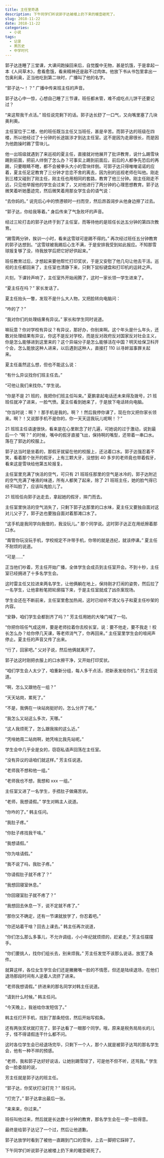 ```yaml
---
title: 主任室奇遇
description: 下午同学们听说郭子达被楼上扔下来的暖壶砸死了。
slug: 2018-11-22
date: 2018-11-22
categories:
  - 小说
tags:
  - 记录
  - 黑历史
  - 中学时代
---
```


郭子达连睡了三堂课，大课间跑操回来后，自觉腹中无物，甚是饥饿，于是拿起一本《人间草木》，愈看愈饿，看来精神还是敌不过肉体。他放下书从书包里拿出一包奥利奥，正当他吃到第二块时，广播叫了他的名字。

“郭子达～！？” 广播中传来班主任的声音。

郭子达心中一惊，心想自己睡了三节课，班任都未管，难不成吃点儿饼干还要记过？

“来这帮我干点活。” 班任说完剩下的话。郭子达长舒了一口气，又向嘴里塞了几块奥利奥。

主任室位于二楼，他的班任既当主任又当班任，甚是辛苦。而郭子达的班级在四楼，所以他经过了十分钟的长途跋涉才到达主任室。这不是因为走廊很长，而是因为他跑操时踢了雪块儿。

他一出班级就遇到了来巡视的夏主任，直接就对他展开了批评教育，说什么踢雪块踢到前面，把前人绊倒了怎么办？可事实上踢到前面后，前后的人都争先恐后的再踢，只要眼睛不瞎，都不会被拳头大小的雪块绊倒。可郭子达只得唯唯诺诺的应着，夏主任足足教育了三分钟才恋恋不舍的离去，因为别的巡视老师在叫他。刚走到三楼又碰到了刚主任，刚主任也用相同的套路，教育了他三分钟。刚主任刚走不远，只见他举报他的学生会过来了，又对他进行了两分钟的心理思想教育。郭子达微笑着听她墨迹完，然后微笑着用那女学生会的语气说：

“去你妈的。” 说完后心中的愤懑顿时一扫而空，然后昂首阔步从他身边擦了过去。

“郭子达，你给我等着。” 身后传来了气急败坏的声音。

经过三轮打击的郭子达终于到了主任室，而等待他的是班任长达五分钟的第四次教育。

“踢雪两分钟，挨训一小时，看来这雪球可是踢不得的。” 再次经过班任五分钟教育的郭子达想到。“这雪球被我踢后心生不满，于是安排我受到如此报应。不知那雪球报复够了没，待我放学后把它好好供起来。”

班任教育过后，才想起来要他帮忙打印奖状，于是又安慰了他几句让他去干活。巡视的主任都回来了，主任室也清静下来，只剩下鼠标键盘和打印机的运转之声。

片刻，下课铃声响了，主任室外开始闹腾了，这时一家长领一学生进来了。

“夏主任在吗？” 家长发话了。

夏主任抬头一瞥，发现不是什么大人物，又把脸转向电脑问：

“咋的了？”

“我对你们的处理结果有异议。” 家长和学生同时说道。

嘛玩意？你对学校有异议？有异议，那好办，你别来啊。这个年头是什么年头，还敢对处理结果有异议，你这不是反对学校，而是反对政府反对国家反对社会主义，你是怎么能够进到这里来的？这个异端分子是怎么能够活在中国？明天给保卫科开个会，怎么能放这种人进来，以后遇到这种人，直接打 110 以寻衅滋事罪关起来。

夏主任虽然这么想，但也不能这么说：

“有什么异议找你们班主任去。”

“可他让我们来找你。” 学生说。

“你是不是 21 班的，我把你们班主任叫来。” 夏鹏拿起电话还未来得及拨号，21 班班任就冲了进来，一脸气愤。夏主任看到她来了，于是放下电话转向电脑。

“你当时说：啊？！那手机是我的。啊？！然后我停你课了，现在你又把你家长领来。啊？！又说那手机不是你的，你一天天逗我玩儿呢啊！？”

21 班班主任语速很快，看来是在心里默念了好几遍，可她说的过于激动，说到最后一个 “啊？” 的时候，嘴中的假牙直接飞出，保持啊的嘴型，还带着一串口水。落在了郭达的校服上。

郭子达当时是坐着的，那假牙就留在他的校服上，还沾着口水。郭子达强忍着不笑，看着那个张开的假牙，上有三颗大牙，没想到 40 多岁的老师竟也带着假牙，看来这是雪块给他第五轮报复。

主任室里充满了快活的空气，可只有 21 班班任那里的空气是冰冷的，郭子达附近的空气充满了唾液的味道，所有人都笑了起来，除了 21 班班主任，她的脸气得已经不叫脸了，应该叫鬼脸儿了。

21 班班任向郭子达走去，拿起她的假牙，摔门而去。

主任室里快活的空气消失了，只剩下郭子达那里的口水味，夏主任又要独自面对这对儿父子了，郭子达也要独自面对着那滩口水了。

“这手机是我同学向我借的，我没玩儿。” 那个同学说。这时郭子达正在用纸擦着那口水。

“甭管你玩没玩手机，学校规定不许带手机，你带的就是违纪，就该停课。” 夏主任不耐烦的说道。

“可是……”

正当他们吵着，芳主任开始广播，全体学生会成员到主任室开会。不到十秒，主任室已经拥进了十多名学生会。

这时雷主任又拉进来两名学生，让他俩躺在地上，保持刚才打闹的姿势，然后拉了一名学生，让他拿粉笔把轮廓描下来，于是主任室就成了凶杀案现场。

学生会还在不断前来，主任室里愈加热闹，这时已经听不清父与子和夏主任吵架的内容。

“安静，咱们学生会都到齐了吗？” 芳主任用她的大嗓门喊了一句。

“你把你班任气成这样，要是老师拉着你去校长室，说：要不他走，要不我走！校长怎么办？给你停几天课，等老师消气了，你再回来。” 主任室里学生会的喧闹声停止。夏主任的声音又传了出来。

“行了，回家吧。” 父对子说，然后他俩就离开了。

郭子达这时刚把衣服上的口水擦干净，又开始打印奖状。

“咱们学生会人太少了，咱重新分组，每人多干点活，把新表发给你们。” 芳主任说道。

“啊，怎么又跟他在一组？”

“天天站岗，累死了。”

“不是，我俩在一块站岗挺好的，怎么分开了呢。”

“我怎么又站这么多次，天哪。”

“这人我烦死了，怎么跟我挨的这么近。”

“凭啥她周二站岗啊，她凭啥比我先站呢。”

学生会中几乎全是女的，窃窃私语声回荡在主任室。

“没有异议的话咱们就这样。” 芳主任说道。

“老师我不想和他一组。”

“老师我也不想，我想和 xxx 一组。”

主任室又进了一名学生，手捂肚子做痛苦状。

“老师，我想请假。” 学生对韩主人说道。

“你咋的了。” 韩主任问。

“我肚子疼。”

“你肚子疼找我干啥。”

“我想请假。”

“你为啥请假。”

“我不说了吗，我肚子疼。”

“你请假肚子就不疼了？”

“我想回寝室休息。”

“你回寝室肚子就不疼了？”

“我想回去休息一下，说不定就不疼了。”

“那你又不确定，还有一节课就放学了，你忍着吧。”

“你还站着干啥？回去上课去。” 韩主任再次说道，

“你们怎么那么多事儿，不允许调组，小小年纪就烦烦的，赶紧走。” 芳主任摆摆手。

“你们要挑人，找你们组长去，别来烦我。” 芳主任发觉不该那么说话，放宽了条件。

就算这样，各位女生学生会们还是撇撇嘴一脸的不情愿，但还是陆续退场，在他们退场那段时间有人逆着人流挤了进来。

“老师我想请假。” 挤进来的那名同学对韩主任说道。

“请到什么时候。” 韩主任问。

“今天晚上，我爸给你发短信了。”

韩主任打开手机，找到了那条短信，然后开始写假条。

还有两张奖状就打完了，郭子达看了一眼那个同学。哦，原来是税务局局长的儿子，怪不得请假连干什么都不问。

这时各位学生会已经退场完毕，只剩下一个人，那个人就是被郭子达骂的那名学生会，他有一种不祥的预感。

“老师，我和郭子达好好说话，让她别踢雪球了，可是他不但不听，还骂我。” 学生会一脸委屈的说，

芳主任就是郭子达的班主任。

“郭子达，你奖状打没打完？” 班任问。

“打完了。” 郭子达拿出最后一张。

“来来来，你过来。”

班任叫他过来，然后就是长达数十分钟的教育，那名学生会在一旁一脸得意。

最终是给郭子达记了一个过，然后让他道歉。

郭子达放学时看到了被他一直踢到门口的雪块，上去一脚把它踩碎了。

下午同学们听说郭子达被楼上扔下来的暖壶砸死了。
